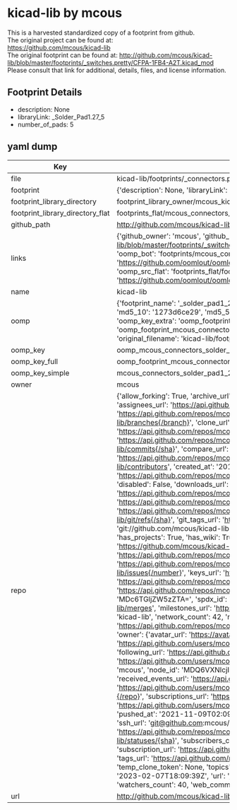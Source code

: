 # kicad-lib by mcous  
This is a harvested standardized copy of a footprint from github.  
The original project can be found at:  
https://github.com/mcous/kicad-lib  
The original footprint can be found at:
http://github.com/mcous/kicad-lib/blob/master/footprints/_switches.pretty/CFPA-1FB4-A2T.kicad_mod
Please consult that link for additional, details, files, and license information.  
## Footprint Details
* description: None  
* libraryLink: _Solder_Pad1.27_5  
* number_of_pads: 5  
## yaml dump  
| Key | Value |  
| --- | --- |  
| file | kicad-lib/footprints/_connectors.pretty/_Solder_Pad1.27_5.kicad_mod |  
| footprint | {'description': None, 'libraryLink': '_Solder_Pad1.27_5', 'number_of_pads': 5} |  
| footprint_library_directory | footprint_library_owner/mcous_kicad-lib |  
| footprint_library_directory_flat | footprints_flat/mcous_connectors_solder_pad1_27_5/working |  
| github_path | http://github.com/mcous/kicad-lib/blob/master/footprints/_connectors.pretty/_Solder_Pad1.27_5.kicad_mod |  
| links | {'github_owner': 'mcous', 'github_repo_name': 'kicad-lib', 'github_src': 'http://github.com/mcous/kicad-lib/blob/master/footprints/_switches.pretty/CFPA-1FB4-A2T.kicad_mod', 'github_src_repo': 'https://github.com/mcous/kicad-lib', 'oomp_bot': 'footprints/mcous_connectors_solder_pad1_27_5/working', 'oomp_bot_github': 'https://github.com/oomlout/oomlout_oomp_footprint_bot/tree/main/footprints/mcous_connectors_solder_pad1_27_5/working', 'oomp_src_flat': 'footprints_flat/footprints_flat/mcous_connectors_solder_pad1_27_5/working', 'oomp_src_flat_github': 'https://github.com/oomlout/oomlout_oomp_footprint_src/tree/main/footprints_flat/mcous_connectors_solder_pad1_27_5/working'} |  
| name | kicad-lib |  
| oomp | {'footprint_name': '_solder_pad1_27_5', 'library_name': '_connectors', 'md5': '1273d6ce2970cfd700565cdda19c2c61', 'md5_10': '1273d6ce29', 'md5_5': '1273d', 'md5_6': '1273d6', 'oomp_key': 'oomp_mcous_connectors_solder_pad1_27_5', 'oomp_key_extra': 'oomp_footprint_mcous_connectors_solder_pad1_27_5', 'oomp_key_full': 'oomp_footprint_mcous_connectors_solder_pad1_27_5_1273d6', 'oomp_key_simple': 'mcous_connectors_solder_pad1_27_5', 'original_filename': 'kicad-lib/footprints/_connectors.pretty/_Solder_Pad1.27_5.kicad_mod', 'owner_name': 'mcous'} |  
| oomp_key | oomp_mcous_connectors_solder_pad1_27_5 |  
| oomp_key_full | oomp_footprint_mcous_connectors_solder_pad1_27_5 |  
| oomp_key_simple | mcous_connectors_solder_pad1_27_5 |  
| owner | mcous |  
| repo | {'allow_forking': True, 'archive_url': 'https://api.github.com/repos/mcous/kicad-lib/{archive_format}{/ref}', 'archived': False, 'assignees_url': 'https://api.github.com/repos/mcous/kicad-lib/assignees{/user}', 'blobs_url': 'https://api.github.com/repos/mcous/kicad-lib/git/blobs{/sha}', 'branches_url': 'https://api.github.com/repos/mcous/kicad-lib/branches{/branch}', 'clone_url': 'https://github.com/mcous/kicad-lib.git', 'collaborators_url': 'https://api.github.com/repos/mcous/kicad-lib/collaborators{/collaborator}', 'comments_url': 'https://api.github.com/repos/mcous/kicad-lib/comments{/number}', 'commits_url': 'https://api.github.com/repos/mcous/kicad-lib/commits{/sha}', 'compare_url': 'https://api.github.com/repos/mcous/kicad-lib/compare/{base}...{head}', 'contents_url': 'https://api.github.com/repos/mcous/kicad-lib/contents/{+path}', 'contributors_url': 'https://api.github.com/repos/mcous/kicad-lib/contributors', 'created_at': '2013-05-04T20:31:34Z', 'default_branch': 'master', 'deployments_url': 'https://api.github.com/repos/mcous/kicad-lib/deployments', 'description': 'Repository for my KiCad components and footprints', 'disabled': False, 'downloads_url': 'https://api.github.com/repos/mcous/kicad-lib/downloads', 'events_url': 'https://api.github.com/repos/mcous/kicad-lib/events', 'fork': False, 'forks': 42, 'forks_count': 42, 'forks_url': 'https://api.github.com/repos/mcous/kicad-lib/forks', 'full_name': 'mcous/kicad-lib', 'git_commits_url': 'https://api.github.com/repos/mcous/kicad-lib/git/commits{/sha}', 'git_refs_url': 'https://api.github.com/repos/mcous/kicad-lib/git/refs{/sha}', 'git_tags_url': 'https://api.github.com/repos/mcous/kicad-lib/git/tags{/sha}', 'git_url': 'git://github.com/mcous/kicad-lib.git', 'has_discussions': False, 'has_downloads': True, 'has_issues': True, 'has_pages': False, 'has_projects': True, 'has_wiki': True, 'homepage': '', 'hooks_url': 'https://api.github.com/repos/mcous/kicad-lib/hooks', 'html_url': 'https://github.com/mcous/kicad-lib', 'id': 9859888, 'is_template': False, 'issue_comment_url': 'https://api.github.com/repos/mcous/kicad-lib/issues/comments{/number}', 'issue_events_url': 'https://api.github.com/repos/mcous/kicad-lib/issues/events{/number}', 'issues_url': 'https://api.github.com/repos/mcous/kicad-lib/issues{/number}', 'keys_url': 'https://api.github.com/repos/mcous/kicad-lib/keys{/key_id}', 'labels_url': 'https://api.github.com/repos/mcous/kicad-lib/labels{/name}', 'language': 'Shell', 'languages_url': 'https://api.github.com/repos/mcous/kicad-lib/languages', 'license': {'key': 'other', 'name': 'Other', 'node_id': 'MDc6TGljZW5zZTA=', 'spdx_id': 'NOASSERTION', 'url': None}, 'merges_url': 'https://api.github.com/repos/mcous/kicad-lib/merges', 'milestones_url': 'https://api.github.com/repos/mcous/kicad-lib/milestones{/number}', 'mirror_url': None, 'name': 'kicad-lib', 'network_count': 42, 'node_id': 'MDEwOlJlcG9zaXRvcnk5ODU5ODg4', 'notifications_url': 'https://api.github.com/repos/mcous/kicad-lib/notifications{?since,all,participating}', 'open_issues': 3, 'open_issues_count': 3, 'owner': {'avatar_url': 'https://avatars.githubusercontent.com/u/2963448?v=4', 'events_url': 'https://api.github.com/users/mcous/events{/privacy}', 'followers_url': 'https://api.github.com/users/mcous/followers', 'following_url': 'https://api.github.com/users/mcous/following{/other_user}', 'gists_url': 'https://api.github.com/users/mcous/gists{/gist_id}', 'gravatar_id': '', 'html_url': 'https://github.com/mcous', 'id': 2963448, 'login': 'mcous', 'node_id': 'MDQ6VXNlcjI5NjM0NDg=', 'organizations_url': 'https://api.github.com/users/mcous/orgs', 'received_events_url': 'https://api.github.com/users/mcous/received_events', 'repos_url': 'https://api.github.com/users/mcous/repos', 'site_admin': False, 'starred_url': 'https://api.github.com/users/mcous/starred{/owner}{/repo}', 'subscriptions_url': 'https://api.github.com/users/mcous/subscriptions', 'type': 'User', 'url': 'https://api.github.com/users/mcous'}, 'private': False, 'pulls_url': 'https://api.github.com/repos/mcous/kicad-lib/pulls{/number}', 'pushed_at': '2021-11-09T02:09:31Z', 'releases_url': 'https://api.github.com/repos/mcous/kicad-lib/releases{/id}', 'size': 285, 'ssh_url': 'git@github.com:mcous/kicad-lib.git', 'stargazers_count': 40, 'stargazers_url': 'https://api.github.com/repos/mcous/kicad-lib/stargazers', 'statuses_url': 'https://api.github.com/repos/mcous/kicad-lib/statuses/{sha}', 'subscribers_count': 10, 'subscribers_url': 'https://api.github.com/repos/mcous/kicad-lib/subscribers', 'subscription_url': 'https://api.github.com/repos/mcous/kicad-lib/subscription', 'svn_url': 'https://github.com/mcous/kicad-lib', 'tags_url': 'https://api.github.com/repos/mcous/kicad-lib/tags', 'teams_url': 'https://api.github.com/repos/mcous/kicad-lib/teams', 'temp_clone_token': None, 'topics': [], 'trees_url': 'https://api.github.com/repos/mcous/kicad-lib/git/trees{/sha}', 'updated_at': '2023-02-07T18:09:39Z', 'url': 'https://api.github.com/repos/mcous/kicad-lib', 'visibility': 'public', 'watchers': 40, 'watchers_count': 40, 'web_commit_signoff_required': False} |  
| url | http://github.com/mcous/kicad-lib |  

